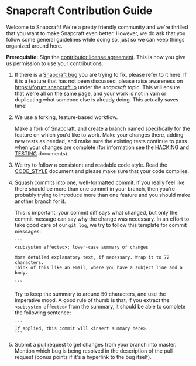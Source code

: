 # Snapcraft Contribution Guide

Welcome to Snapcraft! We're a pretty friendly community and we're thrilled that
you want to make Snapcraft even better. However, we do ask that you follow some
general guidelines while doing so, just so we can keep things organized around
here.

**Prerequisite:** Sign the [contributor license agreement][1]. This is how you
give us permission to use your contributions.

1.  If there is a [Snapcraft bug][2] you are trying to fix, please refer to
    it here. If it is a feature that has not been discussed, please raise
    awareness on https://forum.snapcraft.io under the _snapcraft_ topic. This
    will ensure that we're all on the same page, and your work is not in vain
    or duplicating what someone else is already doing. This actually saves time!

2.  We use a forking, feature-based workflow.

    Make a fork of Snapcraft, and create a branch named specifically for the
    feature on which you'd like to work. Make your changes there, adding new
    tests as needed, and make sure the existing tests continue to pass when your
    changes are complete (for information see the [HACKING][3] and [TESTING][4]
    documents).

3.  We try to follow a consistent and readable code style. Read the
    [CODE_STYLE][5] document and please make sure that your code complies.

4.  Squash commits into one, well-formatted commit. If you really feel like there
    should be more than one commit in your branch, then you're probably trying to
    introduce more than one feature and you should make another branch for
    it.

    This is important: your commit diff says what changed, but only the commit
    message can say why the change was necessary. In an effort to take good care
    of our `git log`, we try to follow this template for commit messages:

        ```
        <subsystem effected>: lower-case summary of changes

        More detailed explanatory text, if necessary. Wrap it to 72 characters.
        Think of this like an email, where you have a subject line and a body.

        ```

    Try to keep the summary to around 50 characters, and use the imperative mood.
    A good rule of thumb is that, if you extract the `<subsystem effected>` from
    the summary, it should be able to complete the following sentence:

        ```
        If applied, this commit will <insert summary here>.
        ```

5.  Submit a pull request to get changes from your branch into master. Mention
    which bug is being resolved in the description of the pull request (bonus
    points if it's a hyperlink to the bug itself).

[1]: http://www.ubuntu.com/legal/contributors/
[2]: https://bugs.launchpad.net/snapcraft
[3]: HACKING.md
[4]: TESTING.md
[5]: CODE_STYLE.md

